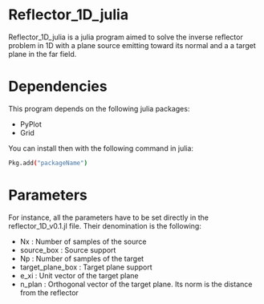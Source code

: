 # Reflector_1D_julia

Reflector_1D_julia is a julia program aimed to solve the inverse reflector problem in 1D with a plane source emitting toward its normal and a a target plane in the far field.

# Dependencies

This program depends on the following julia packages:
+ PyPlot
+ Grid

You can install then with the following command in julia:

``` sh
Pkg.add("packageName")
```

# Parameters
For instance, all the parameters have to be set directly in the reflector_1D_v0.1.jl file.
Their denomination is the following:
+ Nx : Number of samples of the source
+ source_box : Source support
+ Np : Number of samples of the target
+ target_plane_box : Target plane support
+ e_xi : Unit vector of the target plane
+ n_plan : Orthogonal vector of the target plane. Its norm is the distance from the reflector
